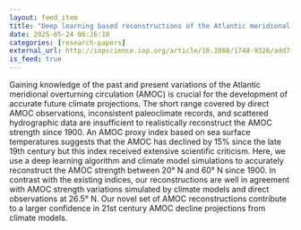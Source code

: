 ```yaml
---
layout: feed_item
title: "Deep learning based reconstructions of the Atlantic meridional overturning circulation confirm twenty-first century decline"
date: 2025-05-24 06:26:18
categories: [research-papers]
external_url: http://iopscience.iop.org/article/10.1088/1748-9326/add7f0
is_feed: true
---
```


Gaining knowledge of the past and present variations of the Atlantic meridional overturning circulation (AMOC) is crucial for the development of accurate future climate projections. The short range covered by direct AMOC observations, inconsistent paleoclimate records, and scattered hydrographic data are insufficient to realistically reconstruct the AMOC strength since 1900. An AMOC proxy index based on sea surface temperatures suggests that the AMOC has declined by 15% since the late 19th century but this index received extensive scientific criticism. Here, we use a deep learning algorithm and climate model simulations to accurately reconstruct the AMOC strength between 20° N and 60° N since 1900. In contrast with the existing indices, our reconstructions are well in agreement with AMOC strength variations simulated by climate models and direct observations at 26.5° N. Our novel set of AMOC reconstructions contribute to a larger confidence in 21st century AMOC decline projections from climate models.
